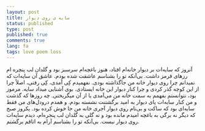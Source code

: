 ```yaml
---
layout: post
title: سایه ی روی دیوار
status: published
type: post
published: true
comments: true
lang: fa
tags: love poem loss
---
```



<p class="justify">
آنروز که سایه‌ات بر دیوار خانه‌ام افتاد، هنوز باغچه‌ام سرسبز بود و گلدان لب پنچره ام رزهای قرمز داشت. بی‌آنکه تو را بشناسم عاشقت شده بودم. عاشق آن سایه‌ات که نمیدانم چرا روی دیوار خانه‌ من جاگذاشته بودی. نفهمیدم کِی آمدی، کِی رفتی، اصلاً چرا از این کوچه گذر کردی و چرا کنار دیوار این خانه ایستادی. بوی آشنایی میداد سایه. مرموز بود، نتوانستم بفهمم به سمت خانه من می‌آمدی یا از آن میگریختی. چه روزها که گذشت و من کنار سایه‌ات پای دیوار به امید برگشتنت نشسته بودم. و همدم درودل‌های من فقط سایه‌ای بود که ساکت و بی‌نام روی دیوار آجری خانه من جا خوش کرده بود. یکروز صبح که دیگر نه برگی به باغچه امیدم مانده بود و نه گلی به گلدان لب پنجره‌ام، دیدم سایه‌ات روی دیوار نیست. بی‌آنکه تو را بشناسم آرام به اتاقم برگشتم.
</p>
